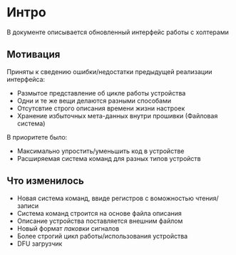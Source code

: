 # Интро

В документе описывается обновленный интерфейс работы с холтерами

## Мотивация

Приняты к сведению ошибки/недостатки предыдущей реализации интерфейса:

* Размытое представление об цикле работы устройства
* Одни и те же вещи делаются разными способами
* Отсутсвтие строго описания времени жизни настроек
* Хранение избыточных мета-данных внутри прошивки (Файловая система)

В приоритете было:

* Максимально упростить/уменьшить код в устройстве
* Расширяемая система команд для разных типов устройств

## Что изменилось

* Новая система команд, ввиде регистров с воможностью чтения/записи
* Система команд строится на основе файла описания
* Описание устройства поставляется внешним файлом
* Новый формат *паковки* сигналов
* Более строгий цикл работы/использования устройства
* DFU загрузчик
